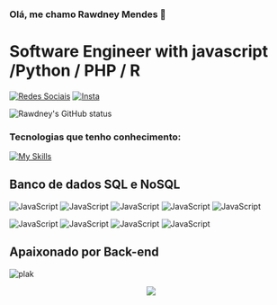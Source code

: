 ### Olá, me chamo Rawdney Mendes 👋
# Software Engineer with javascript /Python / PHP / R
#### 

[![Redes Sociais](https://img.shields.io/badge/LinkedIn-0077B5?style=for-the-badge&logo=linkedin&logoColor=white)](https://www.linkedin.com/in/rawdney-mendes-a74aa2187/) 
[![Insta](https://img.shields.io/badge/Instagram-E4405F?style=for-the-badge&logo=instagram&logoColor=white)](https://www.instagram.com/rawdney.mendes/)

![Rawdney's GitHub status](https://github-readme-stats.vercel.app/api?username=RawdneyGoncalves&show_icons=true&theme=dark)

### Tecnologias que tenho conhecimento: 


[![My Skills](https://skillicons.dev/icons?i=js,ts,nodejs,lua,express,nginx,nestjs,jenkins,docker,aws&theme=dark)](https://skillicons.dev)
## Banco de dados SQL e NoSQL
![JavaScript](https://img.shields.io/badge/MySQL-00000F?style=for-the-badge&logo=mysql&logoColor=white)
![JavaScript](https://img.shields.io/badge/MongoDB-4EA94B?style=for-the-badge&logo=mongodb&logoColor=white)
![JavaScript](https://img.shields.io/badge/PostgreSQL-316192?style=for-the-badge&logo=postgresql&logoColor=white)
![JavaScript](https://img.shields.io/badge/SQLite-07405E?style=for-the-badge&logo=sqlite&logoColor=white)
![JavaScript](https://img.shields.io/badge/Amazon%20DynamoDB-4053D6?style=for-the-badge&logo=Amazon%20DynamoDB&logoColor=white)

![JavaScript](https://img.shields.io/badge/MariaDB-003545?style=for-the-badge&logo=mariadb&logoColor=white)
![JavaScript](https://img.shields.io/badge/Elastic_Search-005571?style=for-the-badge&logo=elasticsearch&logoColor=white)
![JavaScript](https://img.shields.io/badge/Cassandra-1287B1?style=for-the-badge&logo=apache%20cassandra&logoColor=white)
![JavaScript](https://img.shields.io/badge/redis-%23DD0031.svg?&style=for-the-badge&logo=redis&logoColor=whit)

## Apaixonado por Back-end 



![plak](https://github-readme-stats.vercel.app/api/top-langs/?username=RawdneyGoncalves&theme=blue-green)

 <p align="center"> <img alingn="center" src="https://profile-counter.glitch.me/RawdneyGoncalves/count.svg" /></p>
